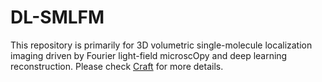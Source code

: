 # DL-SMLFM
This repository is primarily for 3D volumetric single-molecule localization imaging driven by Fourier light-field microscOpy and deep learning reconstruction. Please check [Craft](https://www.craft.do/s/e8jRKkyi7tZz6S) for more details. 
